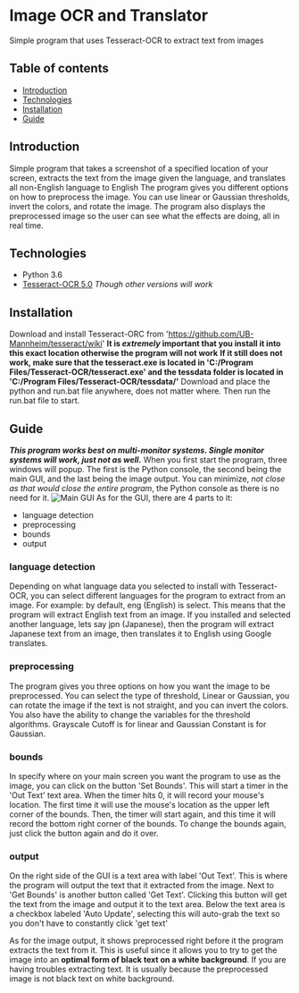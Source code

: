 # Image OCR and Translator
Simple program that uses Tesseract-OCR to extract text from images

## Table of contents
* [Introduction](#Introduction)
* [Technologies](#Technologies)
* [Installation](#Installation)
* [Guide](#Guide)

## Introduction
Simple program that takes a screenshot of a specified location of your screen, extracts the text from the image given the language, and translates all non-English language to English
The program gives you different options on how to preprocess the image. You can use linear or Gaussian thresholds, invert the colors, and rotate the image.
The program also displays the preprocessed image so the user can see what the effects are doing, all in real time.

## Technologies
- Python 3.6
- [Tesseract-OCR 5.0](https://github.com/UB-Mannheim/tesseract/wiki) *Though other versions will work*

## Installation
Download and install Tesseract-ORC from 'https://github.com/UB-Mannheim/tesseract/wiki'
**It is _extremely_ important that you install it into this exact location otherwise the program will not work**
**If it still does not work, make sure that the tesseract.exe is located in 'C:/Program Files/Tesseract-OCR/tesseract.exe' and the tessdata folder is located in 'C:/Program Files/Tesseract-OCR/tessdata/'**
Download and place the python and run.bat file anywhere, does not matter where. Then run the run.bat file to start.

## Guide
***This program works best on multi-monitor systems. Single monitor systems will work, just not as well.***
When you first start the program, three windows will popup. The first is the Python console, the second being the main GUI, and the last being the image output.
You can minimize, *not close as that would close the entire program*, the Python console as there is no need for it.
![Main GUI](http:cmworks.github.io/src/auto_trans_gui.png)
As for the GUI, there are 4 parts to it:
- language detection
- preprocessing
- bounds
- output

### language detection
Depending on what language data you selected to install with Tesseract-OCR, you can select different languages for the program to extract from an image.
For example: by default, eng (English) is select. This means that the program will extract English text from an image.
  If you installed and selected another language, lets say jpn (Japanese), then the program will extract Japanese text from an image, then translates it to English using Google translates.

### preprocessing
The program gives you three options on how you want the image to be preprocessed. You can select the type of threshold, Linear or Gaussian, you can rotate the image if the text is not straight, and you can invert the colors.
You also have the ability to change the variables for the threshold algorithms. Grayscale Cutoff is for linear and Gaussian Constant is for Gaussian.

### bounds
In specify where on your main screen you want the program to use as the image, you can click on the button 'Set Bounds'.
This will start a timer in the 'Out Text' text area. When the timer hits 0, it will record your mouse's location. The first time it will use the mouse's location as the upper left corner of the bounds.
Then, the timer will start again, and this time it will record the bottom right corner of the bounds.
To change the bounds again, just click the button again and do it over.

### output
On the right side of the GUI is a text area with label 'Out Text'. This is where the program will output the text that it extracted from the image.
Next to 'Get Bounds' is another button called 'Get Text'. Clicking this button will get the text from the image and output it to the text area.
Below the text area is a checkbox labeled 'Auto Update', selecting this will auto-grab the text so you don't have to constantly click 'get text'

As for the image output, it shows preprocessed right before it the program extracts the text from it. This is useful since it allows you to try to get the image into an **optimal form of black text on a white background**.
If you are having troubles extracting text. It is usually because the preprocessed image is not black text on white background.
